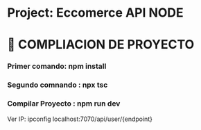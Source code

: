 # Project: Eccomerce API NODE
# 📁 COMPLIACION DE PROYECTO
### Primer comando: npm install
### Segundo comnando : npx tsc
### Compilar Proyecto : npm run dev
Ver IP: ipconfig
localhost:7070/api/user/{endpoint}


